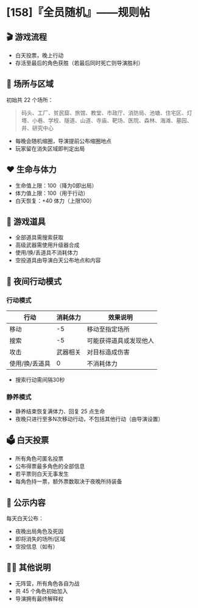 # [158]『全员随机』——规则帖

## 🎬 游戏流程
- 白天投票，晚上行动
- 存活至最后的角色获胜（若最后同时死亡则导演胜利）

## 📍 场所与区域
初始共 22 个场所：
> 码头、工厂、贫民窟、旅馆、教堂、市政厅、消防局、池塘、住宅区、灯塔、小巷、学校、隧道、山道、寺庙、靶场、医院、森林、海滩、墓园、井、研究中心

- 每晚会随机缩圈，导演提前公布缩圈地点
- 玩家留在消失区域即判定出局

## ❤️ 生命与体力
- 生命值上限：100（降为0即出局）
- 体力值上限：100（用于行动）
- 白天恢复：+40 体力（上限100）

## 🎒 游戏道具
- 全部道具需搜索获取
- 高级武器需使用升级器合成
- 使用/换/丢道具不消耗体力
- 空投道具由导演白天公布地点和内容

## 🌙 夜间行动模式

### 行动模式
| 行动         | 消耗体力 | 效果说明               |
|--------------|----------|------------------------|
| 移动         | -5       | 移动至指定场所         |
| 搜索         | -5       | 可能获得道具或发现他人 |
| 攻击         | 武器相关 | 对目标造成伤害         |
| 使用/换/丢道具 | 0        | 不消耗体力              |

- 搜索行动需间隔30秒

### 静养模式
- 静养结束恢复满体力、回复 25 点生命
- 夜晚只进行至多N次移动行动，不包括其他行动（由导演设置）

## 🗳️ 白天投票
- 所有角色可匿名投票
- 公布得票最多角色的全部信息
- 若平票则白天无事发生
- 每角色持一票，额外票数取决于夜晚所持装备

## 💬 公示内容
每天白天公布：
- 夜晚出局角色及死因
- 即将消失的场所/区域
- 空投信息（如有）

## 🧙‍♂️ 其他说明
- 无阵营，所有角色各自为战
- 共 45 个角色初始加入
- 导演拥有最终解释权
